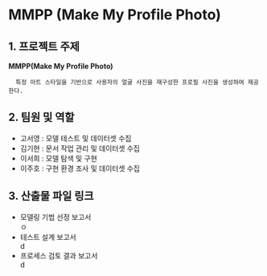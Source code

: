 # MMPP (Make My Profile Photo)
  
## 1. 프로젝트 주제 
  **MMPP(Make My Profile Photo)**

      특정 아트 스타일을 기반으로 사용자의 얼굴 사진을 재구성한 프로필 사진을 생성하여 제공한다.

## 2. 팀원 및 역할
 - 고서영 : 모델 테스트 및 데이터셋 수집
 - 김기현 : 문서 작업 관리 및 데이터셋 수집
 - 이서희 : 모델 탐색 및 구현
 - 이주호 : 구현 환경 조사 및 데이터셋 수집


## 3. 산출물 파일 링크
* 모델링 기법 선정 보고서</br>
  ㅇ
* 테스트 설계 보고서</br> 
 d
* 프로세스 검토 결과 보고서</br>
  d

